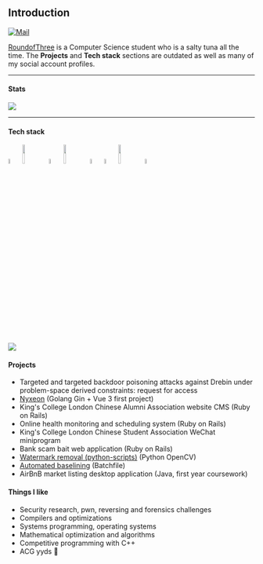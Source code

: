 ## Introduction

[![Mail](https://img.shields.io/badge/-zhuoyingjiangli@gmail.com-c14438?style=flat&logo=Gmail&logoColor=white&link=mailto:zhuoyingjiangli@gmail.com)](mailto:zhuoyingjiangli@gmail.com)

[RoundofThree](https://roundofthree.github.io) is a Computer Science student who is a salty tuna all the time. The **Projects** and **Tech stack** sections are outdated as well as many of my social account profiles.

---

#### Stats

![](https://github-readme-stats-rho-mocha.vercel.app/api?username=RoundofThree&show_icons=true&theme=radical&&count_private=true)

---

#### Tech stack

<code><img width="5%" src="https://upload.wikimedia.org/wikipedia/commons/1/18/ISO_C%2B%2B_Logo.svg"></code>
<code><img width="10%" src="https://www.vectorlogo.zone/logos/python/python-ar21.svg"></code>
<code><img width="5%" src="https://www.vectorlogo.zone/logos/golang/golang-icon.svg"></code>
<code><img width="10%" src="https://www.vectorlogo.zone/logos/amazon_aws/amazon_aws-ar21.svg"></code>
<code><img width="5%" src="https://www.vectorlogo.zone/logos/ruby-lang/ruby-lang-icon.svg"></code>
<code><img width="5%" src="https://www.vectorlogo.zone/logos/vuejs/vuejs-icon.svg"></code>
<code><img width="10%" src="https://www.vectorlogo.zone/logos/scala-lang/scala-lang-ar21.svg"></code>
<code><img width="5%" src="https://www.vectorlogo.zone/logos/rust-lang/rust-lang-icon.svg"></code>

![](https://github-readme-stats.vercel.app/api/top-langs/?username=RoundofThree&layout=compact&hide=html,tcl&langs_count=10&count_private=true)

<!-- ![](https://github-readme-stats-rho-mocha.vercel.app/api/wakatime?username=RoundofThree) --> 

#### Projects

- Targeted and targeted backdoor poisoning attacks against Drebin under problem-space derived constraints: request for access
- [Nyxeon](https://github.com/RoundofThree/nyxeon) (Golang Gin + Vue 3 first project) 
- King's College London Chinese Alumni Association website CMS (Ruby on Rails)
- Online health monitoring and scheduling system (Ruby on Rails)
- King's College London Chinese Student Association WeChat miniprogram
- Bank scam bait web application (Ruby on Rails) 
- [Watermark removal (python-scripts)](https://github.com/RoundofThree/python-scripts) (Python OpenCV)
- [Automated baselining](https://github.com/RoundofThree/automated-baselining) (Batchfile)
- AirBnB market listing desktop application (Java, first year coursework)

#### Things I like

- Security research, pwn, reversing and forensics challenges
- Compilers and optimizations
- Systems programming, operating systems
- Mathematical optimization and algorithms
- Competitive programming with C++
- ACG yyds 🤟
